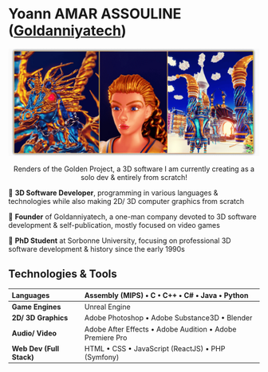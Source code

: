 <!--  URL: https://github.com/Goldanniyatech/Goldanniyatech -->

# Yoann AMAR ASSOULINE ([Goldanniyatech](https://www.goldanniyatech.com/)) 

[![Banner](Data/Goldanniyatech-Banner.png?raw=true "Goldanniyatech Banner")](https://www.goldanniyatech.com/)
<p align="center"> Renders of the Golden Project, a 3D software I am currently creating as a solo dev & entirely from scratch! </p>

💎 **3D Software Developer**, programming in various languages & technologies while also making 2D/ 3D computer graphics from scratch

💎 **Founder** of Goldanniyatech, a one-man company devoted to 3D software development & self-publication, mostly focused on video games

💎 **PhD Student** at Sorbonne University, focusing on professional 3D software development & history since the early 1990s

## Technologies & Tools

| **Languages**             | Assembly (MIPS) • C • C++ • C# • Java • Python  |
| :------------------------ | :---------------------------------------------- |
| **Game Engines**          | Unreal Engine                           | 
| **2D/ 3D Graphics**       | Adobe Photoshop • Adobe Substance3D • Blender |
| **Audio/ Video**          | Adobe After Effects • Adobe Audition • Adobe Premiere Pro  |
| **Web Dev (Full Stack)**  | HTML • CSS • JavaScript (ReactJS) • PHP (Symfony)          |



